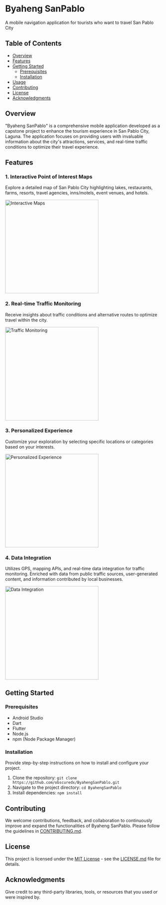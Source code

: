 # Byaheng SanPablo
 A mobile navigation application for tourists who want to travel San Pablo City

## Table of Contents

- [Overview](#overview)
- [Features](#features)
- [Getting Started](#getting-started)
  - [Prerequisites](#prerequisites)
  - [Installation](#installation)
- [Usage](#usage)
- [Contributing](#contributing)
- [License](#license)
- [Acknowledgments](#acknowledgments)

## Overview

"Byaheng SanPablo" is a comprehensive mobile application developed as a capstone project to enhance the tourism experience in San Pablo City, Laguna. The application focuses on providing users with invaluable information about the city's attractions, services, and real-time traffic conditions to optimize their travel experience.

## Features

### 1. Interactive Point of Interest Maps

Explore a detailed map of San Pablo City highlighting lakes, restaurants, farms, resorts, travel agencies, inns/motels, event venues, and hotels.

<img src="docs/interactive_map.png" alt="Interactive Maps" width="300">

### 2. Real-time Traffic Monitoring

Receive insights about traffic conditions and alternative routes to optimize travel within the city.

<img src="docs/traffic_monitoring.png" alt="Traffic Monitoring" width="300">

### 3. Personalized Experience

Customize your exploration by selecting specific locations or categories based on your interests.

<img src="docs/personalized_experience.png" alt="Personalized Experience" width="300">

### 4. Data Integration

Utilizes GPS, mapping APIs, and real-time data integration for traffic monitoring. Enriched with data from public traffic sources, user-generated content, and information contributed by local businesses.

<img src="docs/data_integration.png" alt="Data Integration" width="300">

## Getting Started

### Prerequisites

- Android Studio
- Dart
- Flutter
- Node.js
- npm (Node Package Manager)

### Installation

Provide step-by-step instructions on how to install and configure your project.

1. Clone the repository: `git clone https://github.com/obscuredx/ByahengSanPablo.git`
2. Navigate to the project directory: `cd ByahengSanPablo`
3. Install dependencies: `npm install`

## Contributing

We welcome contributions, feedback, and collaboration to continuously improve and expand the functionalities of Byaheng SanPablo. Please follow the guidelines in [CONTRIBUTING.md](CONTRIBUTING.md).

## License

This project is licensed under the [MIT License](LICENSE.md) - see the [LICENSE.md](LICENSE.md) file for details.

## Acknowledgments

Give credit to any third-party libraries, tools, or resources that you used or were inspired by.
